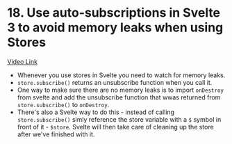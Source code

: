# 18. Use auto-subscriptions in Svelte 3 to avoid memory leaks when using Stores

[Video Link](https://egghead.io/lessons/svelte-use-auto-subscriptions-in-svelte-3-to-avoid-memory-leaks-when-using-stores?pl=getting-started-with-svelte-3-05a8541a)

- Whenever you use stores in Svelte you need to watch for memory leaks.
- `store.subscribe()` returns an unsubscribe function when you call it.
- One way to make sure there are no memory leaks is to import `onDestroy` from svelte and add the unsubscribe function that wwas returned from `store.subscribe()` to `onDestroy`.
- There's also a Svelte way to do this - instead of calling `store.subscribe()` simly reference the store variable with a `$` symbol in front of it - `$store`. Svelte will then take care of cleaning up the store after we've finished with it.
